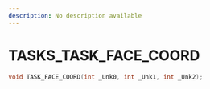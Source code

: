 ```yaml
---
description: No description available 
---
```


# TASKS\_TASK_FACE_COORD

```cpp
void TASK_FACE_COORD(int _Unk0, int _Unk1, int _Unk2);
```